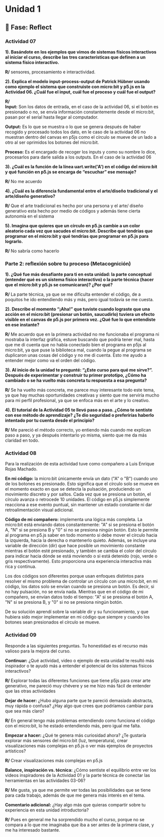 # Unidad 1

## 🤔 Fase: Reflect

### Actividad 07

**1). Basándote en los ejemplos que vimos de sistemas físicos interactivos al iniciar el curso, describe las tres características que definen a un sistema físico interactivo.**

**R/** sensores, procesamiento e interactividad.

**2). Explica el modelo input-process-output de Patrick Hübner usando como ejemplo el sistema que construiste con micro:bit y p5.js en la Actividad 06. ¿Cuál fue el input, cuál fue el proceso y cuál fue el output?**

**R/**  
**Input:** Son los datos de entrada, en el caso de la actividad 06, si el botón es presionado o no, se envía información constantemente desde el micro:bit, pasan por el serial hasta llegar al computador.

**Output:** Es lo que se muestra o lo que se genera después de haber recogido y procesado todos los dato, en le caso de la actividad 06 no muestran dentro del canvas en p5js como el círculo se mueve de un lado a otro al ser oprimidos los botones del micro:bit.

**Proceso:** Es el encargado de recoger los inputs y como su nombre lo dice, procesarlos para darle salida a los outputs. En el caso de la actividad 06

**3). ¿Cuál es la función de la línea uart.write('A') en el código del micro:bit y qué función en p5.js se encarga de “escuchar” ese mensaje?**

**R/** No me acuerdo

**4). ¿Cuál es la diferencia fundamental entre el arte/diseño tradicional y el arte/diseño generativo?**

**R/**  Que el arte tradicional es hecho por una persona y el arte/ diseño generativo esta hecho por medio de códigos y además tiene cierta autonomía en el sistema

**5). Imagina que quieres que un círculo en p5.js cambie a un color aleatorio cada vez que sacudes el micro:bit. Describe qué tendrías que programar en el micro:bit y qué tendrías que programar en p5.js para lograrlo.**

**R/** No sabría como hacerlo

### Parte 2: reflexión sobre tu proceso (Metacognición)

**1). ¿Qué fue más desafiante para ti en esta unidad: la parte conceptual (entender qué es un sistema físico interactivo) o la parte técnica (hacer que el micro:bit y p5.js se comunicaran)? ¿Por qué?**

**R/** La parte técnica, ya que se me dificulta entender el código, de a poquitos he ido entendiendo más y más, pero igual todavía se me cuesta.

**2). Describe el momento “¡Aha!” que tuviste cuando lograste que una acción en el micro:bit (presionar un botón, saucudirlo) tuviera un efecto visible en el canvas de p5.js por primera vez. ¿Qué fue lo que entendiste en ese instante?**

**R/** Me acuerdo que en la primera actividad no me funcionaba el programa ni mostraba la interfaz gráfica, estuve buscando que podría tener mal, hasta que me di cuenta que no había conectado bien el programa en p5js al micro:bit, ya que puse la biblioteca mal, cuando la pegue al programa se duplicaron unas cosas del código y no me di cuenta. Esto me ayudo a entender mejor como va el orden del código.

**3). Al inicio de la unidad te pregunté: “¿Este curso para qué me sirve?”. Después de experimentar y construir tu primer prototipo, ¿Cómo ha cambiado o se ha vuelto más concreta tu respuesta a esa pregunta?**

**R/** Se ha vuelto más concreta, me parece muy interesante todo este tema, ya que hay muchas oportunidades creativas y siento que me serviría mucho para mi perfil profesional, ya que se enfoca más en el arte y lo creativo.

**4). El tutorial de la Actividad 05 te llevó paso a paso. ¿Cómo te sentiste con ese método de aprendizaje? ¿Te dio seguridad o preferirías haberlo intentado por tu cuenta desde el principio?**

**R/** Me pareció el método correcto, yo entiendo más cuando me explican paso a paso, y ya después intentarlo yo misma, siento que me da más claridad en todo.

### Actividad 08

Para la realización de esta actividad tuve como compañero a Luis Enrique Rojas Machado.

**En mi código:** la micro:bit únicamente envía un dato ("A" o "B") cuando uno de los botones es presionado. Esto significa que el círculo solo se mueve en el momento exacto en que se detecta la pulsación, produciendo un movimiento discreto y por saltos. Cada vez que se presiona un botón, el círculo avanza o retrocede 10 unidades. El código en p5.js simplemente reacciona a ese evento puntual, sin mantener un estado constante ni dar retroalimentación visual adicional.

**Código de mi compañero:** implementa una lógica más completa. La micro:bit está enviando datos constantemente: "A" si se presiona el botón A, "N" si se presiona B y "0" si no se presiona ningún botón. Esto le permite al programa en p5.js saber en todo momento si debe mover el círculo hacia la izquierda, hacia la derecha o mantenerlo quieto. Además, se incluye una variable de dirección (dir) que hace posible un movimiento constante mientras el botón esté presionado, y también se cambia el color del círculo para indicar hacia dónde se está moviendo o si está detenido (rojo, verde o gris respectivamente). Esto proporciona una experiencia interactiva más rica y continua.

Los dos códigos son diferentes porque usan enfoques distintos para resolver el mismo problema de controlar un círculo con una micro:bit, en mi código, los datos solo se envían cuando se presiona un botón. Es decir, si no hay pulsación, no se envía nada. Mientras que en el código de mi compañero, se envían datos todo el tiempo: "A" si se presiona el botón A, "N" si se presiona B, y "0" si no se presiona ningún botón.

De su solución aprendí sobre la variable dir y su funcionamiento, y que hubiera sido mejor implementar en mi código que siempre y cuando los botones sean presionados el círculo se mueve.

### Actividad 09

Responde a las siguientes preguntas. Tu honestidad es el recurso más valioso para la mejora del curso.

**Continuar:** ¿Qué actividad, video o ejemplo de esta unidad te resultó más inspirador o te ayudó más a entender el potencial de los sistemas físicos interactivos?

**R/** Explorar todas las diferentes funciones que tiene p5js para crear arte generativo, me pareció muy chévere y se me hizo más fácil de entender que las otras actividades

**Dejar de hacer:** ¿Hubo alguna parte que te pareció demasiado abstracta, muy rápida o confusa? ¿Hay algo que crees que podríamos cambiar para que sea más claro?

**R/** En general tengo más problemas entendiendo como funciona el código con el micro:bit, lo he estado entendiendo más, pero igual me falta.

**Empezar a hacer:** ¿Qué te genera más curiosidad ahora? ¿Te gustaría explorar más sensores del micro:bit (luz, temperatura), crear visualizaciones más complejas en p5.js o ver más ejemplos de proyectos artísticos?

**R/** Crear visualizaciones más complejas en p5.js

**Balance, inspiración vs. técnica:** ¿Cómo sentiste el equilibrio entre ver los videos inspiradores de la Actividad 01 y la parte técnica de conectar las herramientas en las actividades 03-06?

**R/** Me gusta, ya que me permite ver todas las posibilidades que se tiene para cada trabajo, además de que me genera más interés en el tema.

**Comentario adicional:** ¿Hay algo más que quieras compartir sobre tu experiencia en esta unidad introductoria?

**R/** Pues en general me ha sorprendido mucho el curso, porque no se compara a lo que me imaginaba que iba a ser antes de la primera clase, y me ha interesado bastante.

